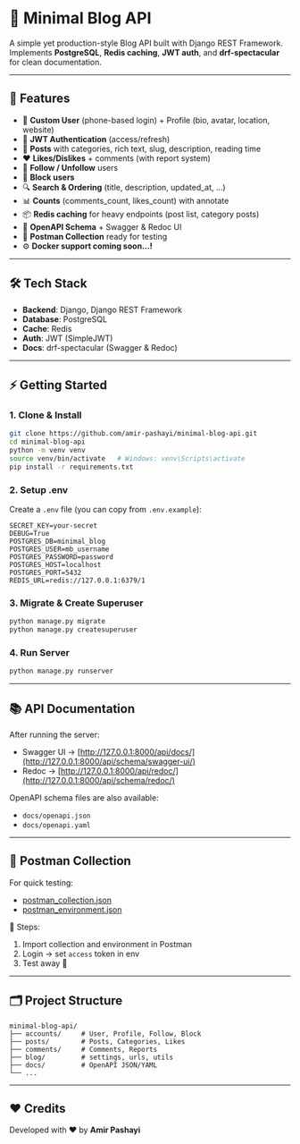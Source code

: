 # 📝 Minimal Blog API

A simple yet production-style Blog API built with Django REST Framework.  
Implements **PostgreSQL**, **Redis caching**, **JWT auth**, and **drf-spectacular** for clean documentation.

---

## 🚀 Features

- 👤 **Custom User** (phone-based login) + Profile (bio, avatar, location, website)
- 🔑 **JWT Authentication** (access/refresh)
- 📝 **Posts** with categories, rich text, slug, description, reading time
- ❤️ **Likes/Dislikes** + comments (with report system)
- 👥 **Follow / Unfollow** users
- 🚫 **Block users**
- 🔍 **Search & Ordering** (title, description, updated_at, …)
- 📊 **Counts** (comments_count, likes_count) with annotate
- 📦 **Redis caching** for heavy endpoints (post list, category posts)
- 📑 **OpenAPI Schema** + Swagger & Redoc UI
- 🧪 **Postman Collection** ready for testing
- ⚙️ **Docker support coming soon...!**

---

## 🛠️ Tech Stack

- **Backend**: Django, Django REST Framework
- **Database**: PostgreSQL
- **Cache**: Redis
- **Auth**: JWT (SimpleJWT)
- **Docs**: drf-spectacular (Swagger & Redoc)

---

## ⚡ Getting Started

### 1. Clone & Install
```bash
git clone https://github.com/amir-pashayi/minimal-blog-api.git
cd minimal-blog-api
python -m venv venv
source venv/bin/activate   # Windows: venv\Scripts\activate
pip install -r requirements.txt
```

### 2. Setup .env
Create a `.env` file (you can copy from `.env.example`):

```env
SECRET_KEY=your-secret
DEBUG=True
POSTGRES_DB=minimal_blog
POSTGRES_USER=mb_username
POSTGRES_PASSWORD=password
POSTGRES_HOST=localhost
POSTGRES_PORT=5432
REDIS_URL=redis://127.0.0.1:6379/1
```

### 3. Migrate & Create Superuser
```bash
python manage.py migrate
python manage.py createsuperuser
```

### 4. Run Server
```bash
python manage.py runserver
```

---

## 📚 API Documentation

After running the server:

- Swagger UI → [http://127.0.0.1:8000/api/docs/](http://127.0.0.1:8000/api/schema/swagger-ui/)
- Redoc → [http://127.0.0.1:8000/api/redoc/](http://127.0.0.1:8000/api/schema/redoc/)

OpenAPI schema files are also available:
- `docs/openapi.json`
- `docs/openapi.yaml`

---

## 🧪 Postman Collection

For quick testing:

- [postman_collection.json](./postman_collection.json)  
- [postman_environment.json](./postman_environment.json)

📌 Steps:
1. Import collection and environment in Postman  
2. Login → set `access` token in env  
3. Test away 🎯

---

## 🗂️ Project Structure

```
minimal-blog-api/
├── accounts/     # User, Profile, Follow, Block
├── posts/        # Posts, Categories, Likes
├── comments/     # Comments, Reports
├── blog/         # settings, urls, utils
├── docs/         # OpenAPI JSON/YAML
└── ...
```

---

## ❤️ Credits

Developed with ❤️ by **Amir Pashayi**

